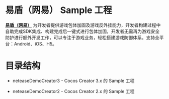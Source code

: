 # 易盾（网易） Sample 工程

[**易盾（网易）**](https://dun.163.com) 为开发者提供游戏包体加固及游戏反外挂能力，开发者构建过程中自助完成SDK集成、构建完成后一键式进行包体加固，开发者无需再为游戏安全防护进行额外开发工作，可以专注于游戏业务，轻松搭建游戏防御体系。支持全平台：Android、iOS、H5。

# 目录结构

- neteaseDemoCreator3 - Cocos Creator 3.x 的 Sample 工程

- neteaseDemoCreator2 - Cocos Creator 2.x 的 Sample 工程
